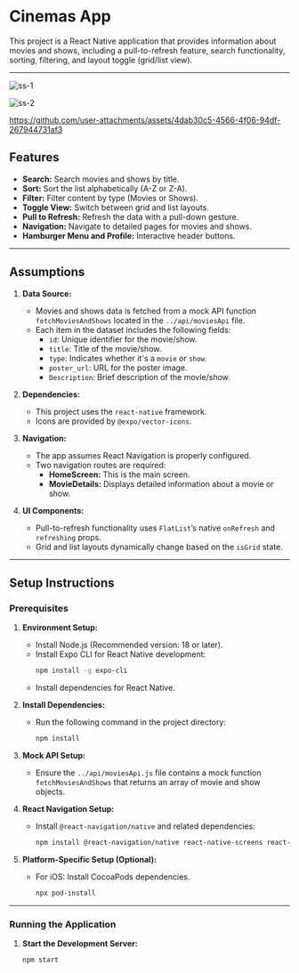 # Cinemas App

This project is a React Native application that provides information about movies and shows, including a pull-to-refresh feature, search functionality, sorting, filtering, and layout toggle (grid/list view).

---
![ss-1](https://github.com/user-attachments/assets/6d734ade-7532-4d5e-bdc1-c5bdcc43a915)

![ss-2](https://github.com/user-attachments/assets/0b7bdaee-effd-4dfd-9b6d-c455b55f1639)

https://github.com/user-attachments/assets/4dab30c5-4566-4f06-94df-267944731af3

## Features




- **Search:** Search movies and shows by title.
- **Sort:** Sort the list alphabetically (A-Z or Z-A).
- **Filter:** Filter content by type (Movies or Shows).
- **Toggle View:** Switch between grid and list layouts.
- **Pull to Refresh:** Refresh the data with a pull-down gesture.
- **Navigation:** Navigate to detailed pages for movies and shows.
- **Hamburger Menu and Profile:** Interactive header buttons.

---

## Assumptions

1. **Data Source:**
   - Movies and shows data is fetched from a mock API function `fetchMoviesAndShows` located in the `../api/moviesApi` file.
   - Each item in the dataset includes the following fields:
     - `id`: Unique identifier for the movie/show.
     - `title`: Title of the movie/show.
     - `type`: Indicates whether it's a `movie` or `show`.
     - `poster_url`: URL for the poster image.
     - `Description`: Brief description of the movie/show.

2. **Dependencies:**
   - This project uses the `react-native` framework.
   - Icons are provided by `@expo/vector-icons`.

3. **Navigation:**
   - The app assumes React Navigation is properly configured.
   - Two navigation routes are required:
     - **HomeScreen:** This is the main screen.
     - **MovieDetails:** Displays detailed information about a movie or show.

4. **UI Components:**
   - Pull-to-refresh functionality uses `FlatList`’s native `onRefresh` and `refreshing` props.
   - Grid and list layouts dynamically change based on the `isGrid` state.

---

## Setup Instructions

### Prerequisites

1. **Environment Setup:**
   - Install Node.js (Recommended version: 18 or later).
   - Install Expo CLI for React Native development:
     ```bash
     npm install -g expo-cli
     ```
   - Install dependencies for React Native.

2. **Install Dependencies:**
   - Run the following command in the project directory:
     ```bash
     npm install
     ```

3. **Mock API Setup:**
   - Ensure the `../api/moviesApi.js` file contains a mock function `fetchMoviesAndShows` that returns an array of movie and show objects.

4. **React Navigation Setup:**
   - Install `@react-navigation/native` and related dependencies:
     ```bash
     npm install @react-navigation/native react-native-screens react-native-safe-area-context react-native-gesture-handler react-native-reanimated react-native-vector-icons
     ```

5. **Platform-Specific Setup (Optional):**
   - For iOS: Install CocoaPods dependencies.
     ```bash
     npx pod-install
     ```

---

### Running the Application

1. **Start the Development Server:**
   ```bash
   npm start
